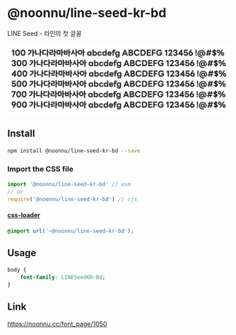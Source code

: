 # @noonnu/line-seed-kr-bd

LINE Seed - 라인의 첫 글꼴

![example](./example.png)

## Install

```bash
npm install @noonnu/line-seed-kr-bd --save
```

### Import the CSS file

```js
import '@noonnu/line-seed-kr-bd' // esm
// or
require('@noonnu/line-seed-kr-bd') // cjs
```

#### [css-loader](https://github.com/webpack-contrib/css-loader)

```css
@import url('~@noonnu/line-seed-kr-bd');
```

## Usage

```css
body {
    font-family: LINESeedKR-Bd;
}
```

## Link

https://noonnu.cc/font_page/1050
